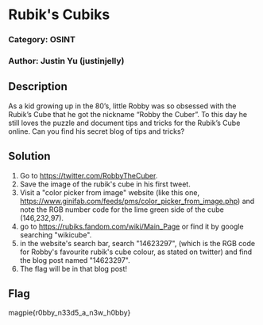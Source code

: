 # Rubik's Cubiks
### Category: OSINT 
### Author: Justin Yu (justinjelly)

## Description
As a kid growing up in the 80’s, little Robby was so obsessed with the Rubik’s Cube that he got the nickname “Robby the Cuber”.
To this day he still loves the puzzle and document tips and tricks for the Rubik’s Cube online. Can you find his secret blog of tips and tricks?

## Solution
1. Go to https://twitter.com/RobbyTheCuber.
2. Save the image of the rubik's cube in his first tweet. 
3. Visit a "color picker from image" website (like this one, https://www.ginifab.com/feeds/pms/color_picker_from_image.php) and note the RGB number code for the lime green side of the cube (146,232,97).
4. go to https://rubiks.fandom.com/wiki/Main_Page or find it by google searching "wikicube".
5. in the website's search bar, search "14623297", (which is the RGB code for Robby's favourite rubik's cube colour, as stated on twitter) and find the blog post named "14623297".
6. The flag will be in that blog post!

## Flag
magpie{r0bby_n33d5_a_n3w_h0bby}


